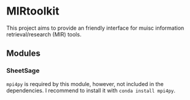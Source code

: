# MIRtoolkit

This project aims to provide an friendly interface for muisc information retrieval/research (MIR) tools.

## Modules

### SheetSage
`mpi4py` is required by this module, however, not included in the dependencies. I recommend to install it with `conda install mpi4py`.